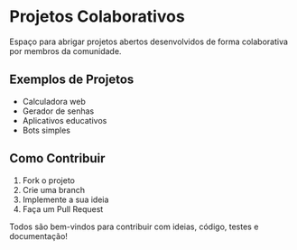 # Projetos Colaborativos

Espaço para abrigar projetos abertos desenvolvidos de forma colaborativa por membros da comunidade.

## Exemplos de Projetos
- Calculadora web
- Gerador de senhas
- Aplicativos educativos
- Bots simples

## Como Contribuir
1. Fork o projeto
2. Crie uma branch
3. Implemente a sua ideia
4. Faça um Pull Request

Todos são bem-vindos para contribuir com ideias, código, testes e documentação!